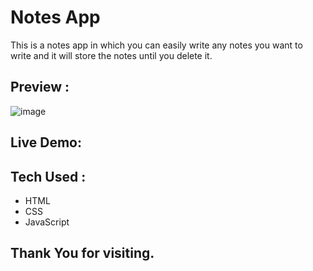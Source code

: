 # Notes App
This is a notes app in which you can easily write any notes you want to write and it will store the notes until you delete it.

## Preview :

![image](https://github.com/user-attachments/assets/3c648fc4-8925-4d71-88fd-84736591af1d)

## Live Demo:



## Tech Used :
- HTML
- CSS
- JavaScript

## Thank You for visiting.


